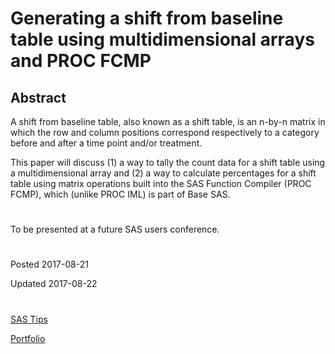 # Generating a shift from baseline table using multidimensional arrays and PROC FCMP

## Abstract
A shift from baseline table, also known as a shift table, is an n-by-n matrix in which the row and column positions correspond respectively to a category before and after a time point and/or treatment. 

This paper will discuss (1) a way to tally the count data for a shift table using a multidimensional array and (2) a way to calculate percentages for a shift table using matrix operations built into the SAS Function Compiler (PROC FCMP), which (unlike PROC IML) is part of Base SAS.

#

To be presented at a future SAS users conference.



#

Posted 2017-08-21

Updated 2017-08-22


#

[SAS Tips](/sas-tips)

[Portfolio](/)

